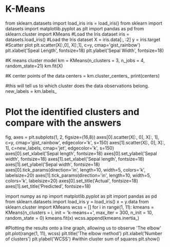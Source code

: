 # K-Means

from sklearn.datasets import load_iris
iris = load_iris()
from sklearn import datasets
import matplotlib.pyplot as plt
import pandas as pd
from sklearn.cluster import KMeans
#Load the Iris dataset
iris = datasets.load_iris()
#Load the Iris dataset
X = iris.data[:, :2]
y = iris.target
#Scatter plot
plt.scatter(X[:,0], X[:,1], c=y, cmap='gist_rainbow')
plt.xlabel('Speal Length', fontsize=18)
plt.ylabel('Sepal Width', fontsize=18)

#K means cluster model
km = KMeans(n_clusters = 3, n_jobs = 4, random_state=21)
km.fit(X)

#K center points of the data
centers = km.cluster_centers_
print(centers)

#this will tell us to which cluster does the data observations belong.
new_labels = km.labels_
# Plot the identified clusters and compare with the answers
fig, axes = plt.subplots(1, 2, figsize=(16,8))
axes[0].scatter(X[:, 0], X[:, 1], c=y, cmap='gist_rainbow',
edgecolor='k', s=150)
axes[1].scatter(X[:, 0], X[:, 1], c=new_labels, cmap='jet',
edgecolor='k', s=150)
axes[0].set_xlabel('Sepal length', fontsize=18)
axes[0].set_ylabel('Sepal width', fontsize=18)
axes[1].set_xlabel('Sepal length', fontsize=18)
axes[1].set_ylabel('Sepal width', fontsize=18)
axes[0].tick_params(direction='in', length=10, width=5, colors='k', labelsize=20)
axes[1].tick_params(direction='in', length=10, width=5, colors='k', labelsize=20)
axes[0].set_title('Actual', fontsize=18)
axes[1].set_title('Predicted', fontsize=18)

import numpy as np
import matplotlib.pyplot as plt
import pandas as pd
from sklearn.datasets import load_iris
y = load_iris()
x = y.data
from sklearn.cluster import KMeans
wcss = []
for i in range(1, 11):
    kmeans = KMeans(n_clusters = i, init = 'k-means++', max_iter = 300, n_init = 10, 
random_state = 0)
    kmeans.fit(x)
    wcss.append(kmeans.inertia_)

#Plotting the results onto a line graph, allowing us to observe 'The elbow'
plt.plot(range(1, 11), wcss)
plt.title('The elbow method')
plt.xlabel('Number of clusters')
plt.ylabel('WCSS') #within cluster sum of squares
plt.show()

